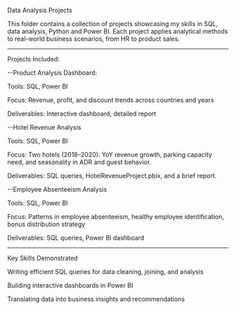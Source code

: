 Data Analysis Projects

This folder contains a collection of projects showcasing my skills in SQL, data analysis, Python and Power BI. 
Each project applies analytical methods to real-world business scenarios, from HR to product sales.

*************************************************************************************************************************************************************************************************

Projects Included:

--Product Analysis Dashboard:

  Tools: SQL, Power BI

  Focus: Revenue, profit, and discount trends across countries and years

  Deliverables: Interactive dashboard, detailed report

  
--Hotel Revenue Analysis 

  Tools: SQL,  Power BI

  Focus: Two hotels (2018–2020): YoY revenue growth, parking capacity need, and seasonality in ADR and guest behavior. 
  
  Deliverables: SQL queries, HotelRevenueProject.pbix, and a brief report.
  

--Employee Absenteeism Analysis

  Tools: SQL, Power BI

  Focus: Patterns in employee absenteeism, healthy employee identification, bonus distribution strategy

  Deliverables: SQL queries, Power BI dashboard


*************************************************************************************************************************************************************************************************

Key Skills Demonstrated

Writing efficient SQL queries for data cleaning, joining, and analysis

Building interactive dashboards in Power BI

Translating data into business insights and recommendations
